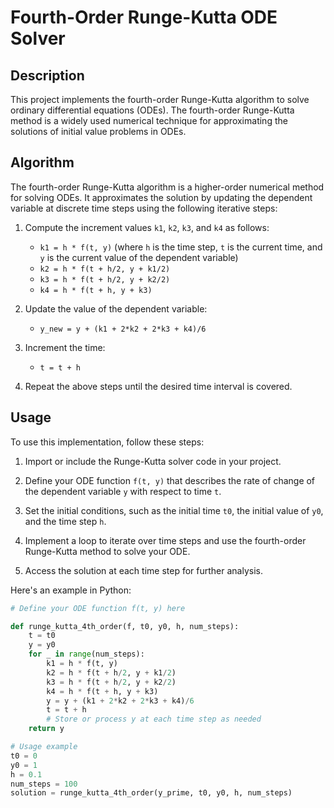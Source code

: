 # Fourth-Order Runge-Kutta ODE Solver

## Description
This project implements the fourth-order Runge-Kutta algorithm to solve ordinary differential equations (ODEs). The fourth-order Runge-Kutta method is a widely used numerical technique for approximating the solutions of initial value problems in ODEs.

## Algorithm
The fourth-order Runge-Kutta algorithm is a higher-order numerical method for solving ODEs. It approximates the solution by updating the dependent variable at discrete time steps using the following iterative steps:

1. Compute the increment values `k1`, `k2`, `k3`, and `k4` as follows:
   - `k1 = h * f(t, y)` (where `h` is the time step, `t` is the current time, and `y` is the current value of the dependent variable)
   - `k2 = h * f(t + h/2, y + k1/2)`
   - `k3 = h * f(t + h/2, y + k2/2)`
   - `k4 = h * f(t + h, y + k3)`

2. Update the value of the dependent variable:
   - `y_new = y + (k1 + 2*k2 + 2*k3 + k4)/6`

3. Increment the time:
   - `t = t + h`

4. Repeat the above steps until the desired time interval is covered.

## Usage
To use this implementation, follow these steps:

1. Import or include the Runge-Kutta solver code in your project.

2. Define your ODE function `f(t, y)` that describes the rate of change of the dependent variable `y` with respect to time `t`.

3. Set the initial conditions, such as the initial time `t0`, the initial value of `y0`, and the time step `h`.

4. Implement a loop to iterate over time steps and use the fourth-order Runge-Kutta method to solve your ODE.

5. Access the solution at each time step for further analysis.

Here's an example in Python:

```python
# Define your ODE function f(t, y) here

def runge_kutta_4th_order(f, t0, y0, h, num_steps):
    t = t0
    y = y0
    for _ in range(num_steps):
        k1 = h * f(t, y)
        k2 = h * f(t + h/2, y + k1/2)
        k3 = h * f(t + h/2, y + k2/2)
        k4 = h * f(t + h, y + k3)
        y = y + (k1 + 2*k2 + 2*k3 + k4)/6
        t = t + h
        # Store or process y at each time step as needed
    return y

# Usage example
t0 = 0
y0 = 1
h = 0.1
num_steps = 100
solution = runge_kutta_4th_order(y_prime, t0, y0, h, num_steps)
